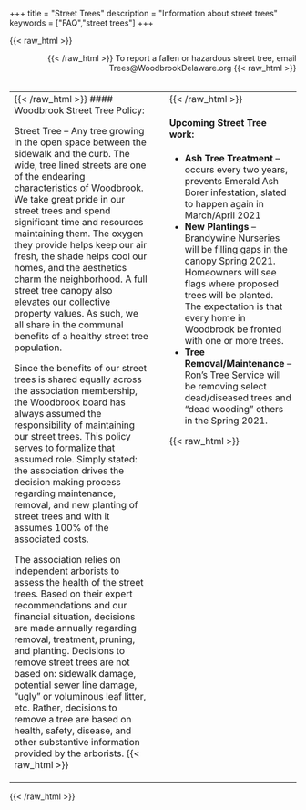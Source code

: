 +++
title = "Street Trees"
description = "Information about street trees"
keywords = ["FAQ","street trees"]
+++

{{< raw_html >}}
<div style="text-align: right"> {{< /raw_html >}} To report a fallen or hazardous street tree, email Trees@WoodbrookDelaware.org {{< raw_html >}}</div>
</br>
<table style="width: 100%;">
  <tbody>
    <tr>
      <td style="width: 50%;vertical-align:top;">{{< /raw_html >}} 
#### Woodbrook Street Tree Policy:

Street Tree – Any tree growing in the open space between the sidewalk and the curb.
The wide, tree lined streets are one of the endearing characteristics of Woodbrook.  We take great pride in our street trees and spend significant time and resources maintaining them.  The oxygen they provide helps keep our air fresh, the shade helps cool our homes, and the aesthetics charm the neighborhood.  A full street tree canopy also elevates our collective property values.  As such, we all share in the communal benefits of a healthy street tree population.

Since the benefits of our street trees is shared equally across the association membership, the Woodbrook board has always assumed the responsibility of maintaining our street trees.  This policy serves to formalize that assumed role.  Simply stated: the association drives the decision making process regarding maintenance, removal, and new planting of street trees and with it assumes 100% of the associated costs.

The association relies on independent arborists to assess the health of the street trees.  Based on their expert recommendations and our financial situation, decisions are made annually regarding removal, treatment, pruning, and planting.  Decisions to remove street trees are not based on: sidewalk damage, potential sewer line damage, “ugly” or voluminous leaf litter, etc.  Rather, decisions to remove a tree are based on health, safety, disease, and other substantive information provided by the arborists.
{{< raw_html >}}</td>
      <td>&nbsp; &nbsp; &nbsp; &nbsp; &nbsp; &nbsp; </td>
      <td style="vertical-align:top;">{{< /raw_html >}} 
#### Upcoming Street Tree work:

- **Ash Tree Treatment** – occurs every two years, prevents Emerald Ash Borer infestation, slated to happen again in March/April 2021
- **New Plantings** – Brandywine Nurseries will be filling gaps in the canopy Spring 2021. Homeowners will see flags where proposed trees will be planted.  The expectation is that every home in Woodbrook be fronted with one or more trees.
- **Tree Removal/Maintenance** – Ron’s Tree Service will be removing select dead/diseased trees and “dead wooding” others in the Spring 2021.

 {{< raw_html >}}</td>
    </tr>
  </tbody>
</table>
{{< /raw_html >}}

